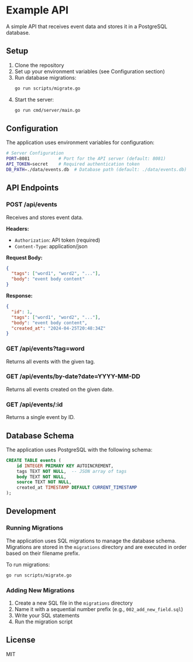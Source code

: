 # Example API

A simple API that receives event data and stores it in a PostgreSQL database.

## Setup

1. Clone the repository
2. Set up your environment variables (see Configuration section)
3. Run database migrations:
   ```bash
   go run scripts/migrate.go
   ```
4. Start the server:
   ```bash
   go run cmd/server/main.go
   ```

## Configuration

The application uses environment variables for configuration:

```bash
# Server Configuration
PORT=8081           # Port for the API server (default: 8081)
API_TOKEN=secret    # Required authentication token
DB_PATH=./data/events.db  # Database path (default: ./data/events.db)
```

## API Endpoints

### POST /api/events

Receives and stores event data.

**Headers:**
- `Authorization`: API token (required)
- `Content-Type`: application/json

**Request Body:**
```json
{
  "tags": ["word1", "word2", "..."],
  "body": "event body content"
}
```

**Response:**
```json
{
  "id": 1,
  "tags": ["word1", "word2", "..."],
  "body": "event body content",
  "created_at": "2024-04-25T20:48:34Z"
}
```

### GET /api/events?tag=word
Returns all events with the given tag.

### GET /api/events/by-date?date=YYYY-MM-DD
Returns all events created on the given date.

### GET /api/events/:id
Returns a single event by ID.

## Database Schema

The application uses PostgreSQL with the following schema:

```sql
CREATE TABLE events (
    id INTEGER PRIMARY KEY AUTOINCREMENT,
    tags TEXT NOT NULL,  -- JSON array of tags
    body TEXT NOT NULL,
    source TEXT NOT NULL,
    created_at TIMESTAMP DEFAULT CURRENT_TIMESTAMP
);
```

## Development

### Running Migrations

The application uses SQL migrations to manage the database schema. Migrations are stored in the `migrations` directory and are executed in order based on their filename prefix.

To run migrations:
```bash
go run scripts/migrate.go
```

### Adding New Migrations

1. Create a new SQL file in the `migrations` directory
2. Name it with a sequential number prefix (e.g., `002_add_new_field.sql`)
3. Write your SQL statements
4. Run the migration script

## License

MIT 